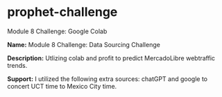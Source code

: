 # prophet-challenge
Module 8 Challenge: Google Colab

**Name:** Module 8 Challenge: Data Sourcing Challenge

**Description:** Utlizing colab and profit to predict MercadoLibre webtraffic trends. 

**Support:** I utilized the following extra sources: chatGPT and google to concert UCT time to Mexico City time.  
